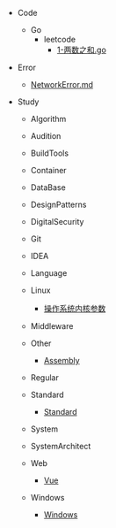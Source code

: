 * Code
  
  * Go
    * leetcode
      * [1-两数之和.go](/code/go/leetcode/easy/1-两数之和.md)

* Error

  * [NetworkError.md](error%2FNetworkError.md)

* Study

  * Algorithm

  * Audition
 
  * BuildTools

  * Container

  * DataBase

  * DesignPatterns

  * DigitalSecurity

  * Git

  * IDEA

  * Language

  * Linux
  
    * [操作系统内核参数](/study/Linux/sysctl.md)

  * Middleware

  * Other

    * [Assembly](study/Other/Assembly.md)

  * Regular

  * Standard

    * [Standard](study/Standard/ANS1.md)

  * System

  * SystemArchitect
 
  * Web
    
    * [Vue](study/Web/Vue.md)

  * Windows
    
    * [Windows](study/Windows/README.md)
